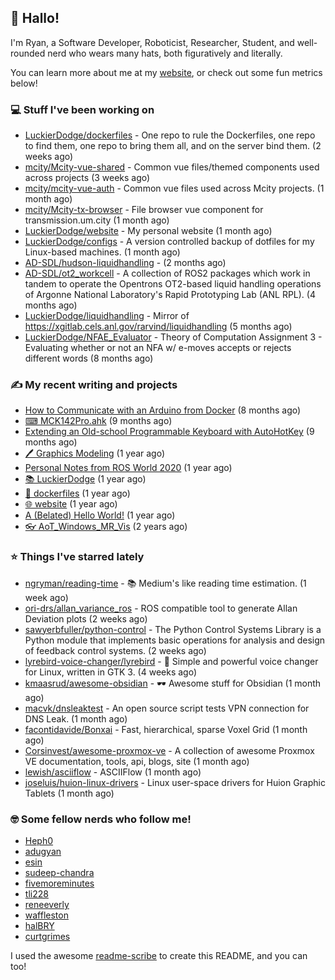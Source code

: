 ## 👋 Hallo!

I'm Ryan, a Software Developer, Roboticist, Researcher, Student, and well-rounded nerd who wears many hats, both figuratively and literally.

You can learn more about me at my [website](https://ryandlewis.dev), or check out some fun metrics below!

### 💻 Stuff I've been working on

- [LuckierDodge/dockerfiles](https://github.com/LuckierDodge/dockerfiles) - One repo to rule the Dockerfiles, one repo to find them, one repo to bring them all, and on the server bind them. (2 weeks ago)
- [mcity/Mcity-vue-shared](https://github.com/mcity/Mcity-vue-shared) - Common vue files/themed components used across projects (3 weeks ago)
- [mcity/mcity-vue-auth](https://github.com/mcity/mcity-vue-auth) - Common vue files used across Mcity projects. (1 month ago)
- [mcity/Mcity-tx-browser](https://github.com/mcity/Mcity-tx-browser) - File browser vue component for transmission.um.city (1 month ago)
- [LuckierDodge/website](https://github.com/LuckierDodge/website) - My personal website (1 month ago)
- [LuckierDodge/configs](https://github.com/LuckierDodge/configs) - A version controlled backup of dotfiles for my Linux-based machines. (1 month ago)
- [AD-SDL/hudson-liquidhandling](https://github.com/AD-SDL/hudson-liquidhandling) -  (2 months ago)
- [AD-SDL/ot2_workcell](https://github.com/AD-SDL/ot2_workcell) - A collection of ROS2 packages which work in tandem to operate the Opentrons OT2-based liquid handling operations of Argonne National Laboratory&#39;s Rapid Prototyping Lab (ANL RPL). (4 months ago)
- [LuckierDodge/liquidhandling](https://github.com/LuckierDodge/liquidhandling) - Mirror of https://xgitlab.cels.anl.gov/rarvind/liquidhandling (5 months ago)
- [LuckierDodge/NFAE_Evaluator](https://github.com/LuckierDodge/NFAE_Evaluator) - Theory of Computation Assignment 3 - Evaluating whether or not an NFA w/ e-moves accepts or rejects different words (8 months ago)

### ✍ My recent writing and projects

- [How to Communicate with an Arduino from Docker](https://ryandlewis.dev/posts/howtoarduinodocker/) (8 months ago)
- [⌨ MCK142Pro.ahk](https://ryandlewis.dev/projects/mck142pro/) (9 months ago)
- [Extending an Old-school Programmable Keyboard with AutoHotKey](https://ryandlewis.dev/posts/mck142pro/) (9 months ago)
- [🖊 Graphics Modeling](https://ryandlewis.dev/projects/graphics/) (1 year ago)
- [Personal Notes from ROS World 2020](https://ryandlewis.dev/posts/rosworld2020/) (1 year ago)
- [📚 LuckierDodge](https://ryandlewis.dev/projects/README/) (1 year ago)
- [🐋 dockerfiles](https://ryandlewis.dev/projects/dockerfiles/) (1 year ago)
- [🌐 website](https://ryandlewis.dev/projects/website/) (1 year ago)
- [A (Belated) Hello World!](https://ryandlewis.dev/posts/helloworld/) (1 year ago)
- [👓 AoT_Windows_MR_Vis](https://ryandlewis.dev/projects/aot_wmr_vis/) (2 years ago)

### ⭐ Things I've starred lately

- [ngryman/reading-time](https://github.com/ngryman/reading-time) - :books: Medium&#39;s like reading time estimation. (1 week ago)
- [ori-drs/allan_variance_ros](https://github.com/ori-drs/allan_variance_ros) - ROS compatible tool to generate Allan Deviation plots  (2 weeks ago)
- [sawyerbfuller/python-control](https://github.com/sawyerbfuller/python-control) -  The Python Control Systems Library is a Python module that implements basic operations for analysis and design of feedback control systems. (2 weeks ago)
- [lyrebird-voice-changer/lyrebird](https://github.com/lyrebird-voice-changer/lyrebird) - 🦜 Simple and powerful voice changer for Linux, written in GTK 3. (4 weeks ago)
- [kmaasrud/awesome-obsidian](https://github.com/kmaasrud/awesome-obsidian) - 🕶️ Awesome stuff for Obsidian (1 month ago)
- [macvk/dnsleaktest](https://github.com/macvk/dnsleaktest) - An open source script tests VPN connection for DNS Leak. (1 month ago)
- [facontidavide/Bonxai](https://github.com/facontidavide/Bonxai) - Fast, hierarchical, sparse Voxel Grid (1 month ago)
- [Corsinvest/awesome-proxmox-ve](https://github.com/Corsinvest/awesome-proxmox-ve) - A collection of awesome Proxmox VE documentation, tools, api, blogs, site (1 month ago)
- [lewish/asciiflow](https://github.com/lewish/asciiflow) - ASCIIFlow (1 month ago)
- [joseluis/huion-linux-drivers](https://github.com/joseluis/huion-linux-drivers) - Linux user-space drivers for Huion Graphic Tablets (1 month ago)

### 🤓 Some fellow nerds who follow me!

- [Heph0](https://github.com/Heph0)
- [adugyan](https://github.com/adugyan)
- [esin](https://github.com/esin)
- [sudeep-chandra](https://github.com/sudeep-chandra)
- [fivemoreminutes](https://github.com/fivemoreminutes)
- [tli228](https://github.com/tli228)
- [reneeverly](https://github.com/reneeverly)
- [waffleston](https://github.com/waffleston)
- [halBRY](https://github.com/halBRY)
- [curtgrimes](https://github.com/curtgrimes)

I used the awesome [readme-scribe](https://github.com/muesli/readme-scribe) to create this README, and you can too!
